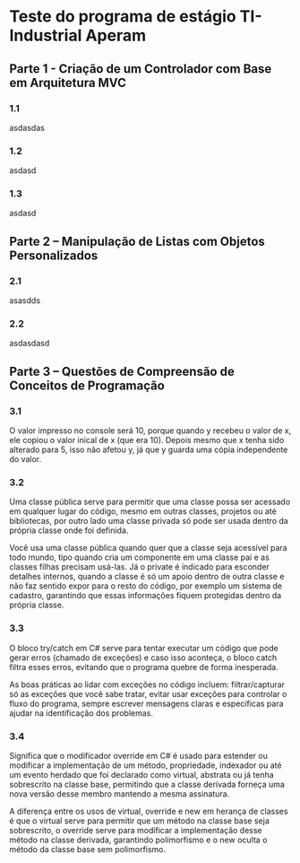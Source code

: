 # Teste do programa de estágio TI-Industrial Aperam

## Parte 1 - Criação de um Controlador com Base em Arquitetura MVC

### 1.1 
asdasdas

### 1.2
asdasd

### 1.3
asdasd

## Parte 2 – Manipulação de Listas com Objetos Personalizados

### 2.1 
asasdds

### 2.2
asdasdasd

## Parte 3 – Questões de Compreensão de Conceitos de Programação

### 3.1 
O valor impresso no console será 10, porque quando y recebeu o valor de x, ele copiou o valor inical de x (que era 10). Depois mesmo que x tenha sido alterado para 5, isso não afetou y, já que y guarda uma cópia independente do valor. 

### 3.2
Uma classe pública serve para permitir que uma classe possa ser acessado em qualquer lugar do código, mesmo em outras classes, projetos ou até bibliotecas, por outro lado uma classe privada só pode ser usada dentro da própria classe onde foi definida.

Você usa uma classe pública quando quer que a classe seja acessível para todo mundo, tipo quando cria um componente em uma classe pai e as classes filhas precisam usá-las. Já o private é indicado para esconder detalhes internos, quando a classe é só um apoio dentro de outra classe e não faz sentido expor para o resto do código, por exemplo um sistema de cadastro, garantindo que essas informações fiquem protegidas dentro da própria classe.

### 3.3
O bloco try/catch em C# serve para tentar executar um código que pode gerar erros (chamado de exceções) e caso isso aconteça, o bloco catch filtra esses erros, evitando que o programa quebre de forma inesperada.

As boas práticas ao lidar com exceções no código incluem: filtrar/capturar só as exceções que você sabe tratar, evitar usar exceções para controlar o fluxo do programa, sempre escrever mensagens claras e específicas para ajudar na identificação dos problemas.

### 3.4
Significa que o modificador override em C# é usado para estender ou modificar a implementação de um método, propriedade, indexador ou até um evento herdado que foi declarado como virtual, abstrata ou já tenha sobrescrito na classe base, permitindo que a classe derivada forneça uma nova versão desse membro mantendo a mesma assinatura.

A diferença entre os usos de virtual, override e new em herança de classes é que o virtual serve para permitir que um método na classe base seja sobrescrito, o override serve para modificar a implementação desse método na classe derivada, garantindo polimorfismo e o new oculta o método da classe base sem polimorfismo.
